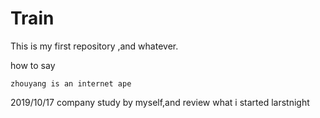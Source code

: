 # Train
This is my first repository ,and whatever.

how to say 

``` 
zhouyang is an internet ape 
```
2019/10/17 
company
study by myself,and review what i started larstnight 


